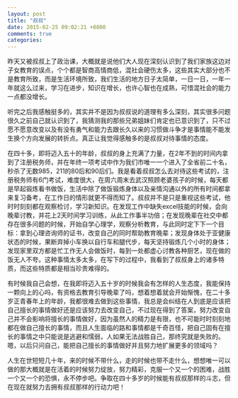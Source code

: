 ```yaml
---
layout: post
title: "叔叔"
date: 2015-02-25 09:02:21 +0800
comments: true
categories: 
---
```

昨天又被叔叔上了政治课，大概就是说他们大人现在深刻认识到了我们家族这边对子女教育的误点，个个都是智商高情商低，混社会硬伤太多，这些其实大部分也不是教育所致，而是生活环境所致，我们生活的地方日子太简单，一日一日，一年一年就这么过来，学习在进步，知识在增长，也许心智也在成熟，可惜混社会的能力一点都没增长。

听完之后我感触挺多的，其实并不是因为叔叔说的道理有多么深刻，其实很多问题很久之前自己就认识到了，我猜测我的那些兄弟姐妹们肯定也已意识到了，只不过愿不愿意改变以及有没有勇气和能力去跟长久以来的习惯做斗争才是事情能不能发生换个方向发展的转折点。真正让我觉得感触多的是叔叔对待事情的态度。

在四十多，即将迈入五十的年龄，叔叔的身上充满了力量，在2年不到的时间内拿到了注册税务师，并在年终一项考试中作为我们市唯一一个进入了全省前二十名，秒杀了无数985，211的80后和90后们。我是看着叔叔怎么去对待这些考试的，注册税务师有6门考试，难度很大，在周六周末去武汉照顾老婆孩子的时候，每天都是早起锻炼看书做饭，生活中除了做饭锻炼身体以及亲情沟通以外的所有时间都拿来复习备考，在工作日的情形就更不得而知了。叔叔并不是只是重视这些考试，他时时刻刻都在观察检讨，学习新知识。在发现工作中缺失excel技能的时候，会向晚辈讨教，并花上2天时间学习训练，从此工作事半功倍；在发现晚辈在社交中都存在很多问题的时候，开始自学心理学，观察分析教育，与此同时定下下一个目标：拿到心理咨询师的证书，改变自己的同时帮助教育晚辈；发现身体处于亚健康状态的时候，果断弃掉小车换以自行车和腿代步，每天坚持锻炼几个小时的身体；发现家里双方都是忙工作无人会做饭时，每到一处都虚心讨教各种厨艺，现在做的饭无人不夸。这种事情太多太多，在写下的过程中，我看到了叔叔身上的诸多特质，而这些特质都是相当珍贵难得的。

有时候我自己会想，在我即将迈入五十岁的时候我会有怎样的人生态度，我能保持一颗向上的心吗，有资格去教育引导晚辈了吗，想着想着就会开始惭愧，在二十多岁正青春年上的年龄，我都很难去做到这些事情，我总是会纠结在人到底是应该把自己擅长的事情做好还是应该努力去改变自己，不过现在得到了答案，努力改变自己并不会影响将擅长的事情做好，因为虽然人的精力是有限，也不可能时时刻刻地都在做自己擅长的事情，而且人生面临的路和事情都是千奇百怪，把自己固有在擅长的事情之中只能说是逃避和懦弱，人如果无法战胜自己，那终究就是失败的。嗯，以后只问自己，能把自己擅长的事情做好并且努力地扩展更多的领域吗？

人生在世短短几十年，来的时候不带什么，走的时候也带不走什么，想想唯一可以做的那大概就是在活着的时候努力绽放，努力精彩，克服一个又一个的困难，战胜一个又一个的恐惧，永不停步吧。争取在四十多岁的时候能有叔叔那样的斗志，但在现在就努力去拥有叔叔那样的行动力吧！